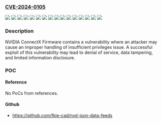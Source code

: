 ### [CVE-2024-0105](https://cve.mitre.org/cgi-bin/cvename.cgi?name=CVE-2024-0105)
![](https://img.shields.io/static/v1?label=Product&message=BlueField%201&color=blue)
![](https://img.shields.io/static/v1?label=Product&message=BlueField%20GA&color=blue)
![](https://img.shields.io/static/v1?label=Product&message=BlueField%20LTS22&color=blue)
![](https://img.shields.io/static/v1?label=Product&message=BlueField%20LTS23&color=blue)
![](https://img.shields.io/static/v1?label=Product&message=ConnectX%20GA&color=blue)
![](https://img.shields.io/static/v1?label=Product&message=ConnectX%20LTS22&color=blue)
![](https://img.shields.io/static/v1?label=Product&message=ConnectX%20LTS23&color=blue)
![](https://img.shields.io/static/v1?label=Product&message=ConnectX4%20LX&color=blue)
![](https://img.shields.io/static/v1?label=Product&message=ConnectX4&color=blue)
![](https://img.shields.io/static/v1?label=Version&message=All%20versions%20prior%20to%2012.28.2302%20&color=brightgreen)
![](https://img.shields.io/static/v1?label=Version&message=All%20versions%20prior%20to%2018.31.1014%20&color=brightgreen)
![](https://img.shields.io/static/v1?label=Version&message=All%20versions%20prior%20to%20xx.32.1900%20&color=brightgreen)
![](https://img.shields.io/static/v1?label=Version&message=All%20versions%20prior%20to%20xx.35.4030%20&color=brightgreen)
![](https://img.shields.io/static/v1?label=Version&message=All%20versions%20prior%20to%20xx.39.3560%20&color=brightgreen)
![](https://img.shields.io/static/v1?label=Version&message=All%20versions%20prior%20to%20xx.41.1000%20&color=brightgreen)
![](https://img.shields.io/static/v1?label=Vulnerability&message=CWE-274&color=brightgreen)

### Description

NVIDIA ConnectX Firmware contains a vulnerability where an attacker may cause an improper handling of insufficient privileges issue. A successful exploit of this vulnerability may lead to denial of service, data tampering, and limited information disclosure.

### POC

#### Reference
No PoCs from references.

#### Github
- https://github.com/fkie-cad/nvd-json-data-feeds

